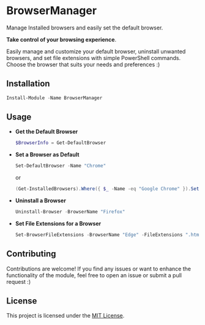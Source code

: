 # BrowserManager

Manage Installed browsers and easily set the default browser.

**Take control of your browsing experience**.

Easily manage and customize your default browser, uninstall unwanted browsers, and set file extensions with simple PowerShell commands. Choose the browser that suits your needs and preferences :)

<!-- Todo: Make the code cross-patform. ie: Windows, Linux & mac -->
<!-- *But this would mean users should have Powershell core Installed! humm ... -->

## Installation

```powershell
Install-Module -Name BrowserManager
```

## Usage

- **Get the Default Browser**

    ```Powershell
    $BrowserInfo = Get-DefaultBrowser
    ```

- **Set a Browser as Default**

    ```PowerShell
    Set-DefaultBrowser -Name "Chrome"
    ```

    or

    ```PowerShell
    (Get-InstalledBrowsers).Where({ $_ -Name -eq "Google Chrome" }).SetAsDefault()
    ```

- **Uninstall a Browser**

    ```PowerShell
    Uninstall-Browser -BrowserName "Firefox"
    ```

- **Set File Extensions for a Browser**

    ```PowerShell
    Set-BrowserFileExtensions -BrowserName "Edge" -FileExtensions ".html", ".htm"
    ```

## Contributing

Contributions are welcome! If you find any issues or want to enhance the functionality of the module, feel free to open an issue or submit a pull request :)

## License

This project is licensed under the [MIT License](License).